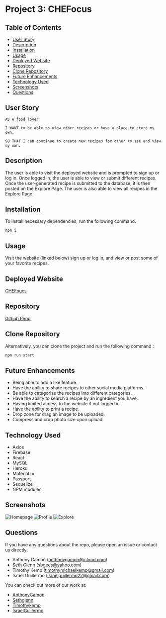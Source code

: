 # Project 3: CHEFocus

## Table of Contents

- [User Story](#user-story)
- [Description](#description)
- [Installation](#installation)
- [Usage](#usage)
- [Deployed Website](#deployed-website)
- [Repository](#repository)
- [Clone Repository](#clone-repository)
- [Future Enhancements](#future-enhancements)
- [Technology Used](#technology-used)
- [Screenshots](#technology-used)
- [Questions](#questions)

## User Story

```
AS A food lover

I WANT to be able to view other recipes or have a place to store my own.

SO THAT I can continue to create new recipes for other to see and view my own.
```

## Description

The user is able to visit the deployed website and is prompted to sign up or log in. Once logged in, the user is able to view or submit different recipes. Once the user-generated recipe is submitted to the database, it is then posted on the Explore Page. The user is also able to view all recipes in the Explore Page.

## Installation

To install necessary dependencies, run the following command.

```bash
npm i
```

## Usage

Visit the website (linked below) sign up or log in, and view or post some of your favorite recipes.

## Deployed Website

[CHEFoucs](https://chefocus.herokuapp.com/)

## Repository

[Github Repo](https://github.com/IsraelGuillermo/chefocus)

## Clone Repository

Alternatively, you can clone the project and run the following command :

```bash
npm run start
```

## Future Enhancements

- Being able to add a like feature.
- Have the ability to share recipes to other social media platforms.
- Be able to categorize the recipes into different categories.
- Have the ability to search a recipe by an ingredient you have.
- Having limited access to the website if not logged in.
- Have the ability to print a recipe.
- Drop zone for drag an image to be uploaded.
- Compress and crop photo size upon upload.

## Technology Used

- Axios
- Firebase
- React
- MySQL
- Heroku
- Material ui
- Passport
- Sequelize
- NPM modules

## Screenshots

![Homepage](./public/images/landingPage.png)
![Profile](./public/images/profile.png)
![Explore](./public/images/explore.png)

## Questions

If you have any questions about the repo, please open an issue or contact us directly:

- Anthony Gamon ([anthonygamon@icloud.com](anthonygamon@icloud.com))
- Seth Glenn ([sbgees@yahoo.com](sbgees@yahoo.com))
- Timothy Kemp ([timothymichaelkemp@gmail.com](timothymichaelkemp@gmail.com))
- Israel Guillermo ([israelguillermo22@gmail.com](israelguillermo22@gmail.com))

You can check out more of our work at:

- [AnthonyGamon](https://github.com/AnthonyGamon)
- [Sethglenn](https://github.com/sethglenn)
- [Timothykemp](https://github.com/timothykemp)
- [IsraelGuillermo](https://github.com/IsraelGuillermo)
